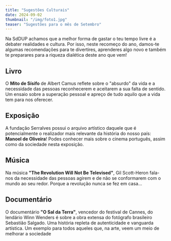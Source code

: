 ```yaml
---
title: "Sugestões Culturais"
date: 2024-09-02
thumbnail: "/img/foto1.jpg"
teaser: "Sugestões para o mês de Setembro"
---
```


Na SdDUP achamos que a melhor forma de gastar o teu tempo livre é a debater realidades e cultura. Por isso, neste recomeço do ano, damos-te algumas recomendações para te divertires, aprenderes algo novo e também te preparares para a riqueza dialética deste ano que vem!

## Livro

O **Mito de Sísifo** de Albert Camus reflete sobre o "absurdo" da vida e a necessidade das pessoas reconhecerem e aceitarem a sua falta de sentido. Um ensaio sobre a superação pessoal e apreço de tudo aquilo que a vida tem para nos oferecer.

## Exposição

A fundação Serralves possui o arquivo artístico daquele que é potencialmente o realizador mais relevante da história do nosso país: **Manoel de Oliveira**! Podes conhecer mais sobre o cinema português, assim como da sociedade nesta exposição.

## Música

Na música **"The Revolution Will Not Be Televised"**, Gil Scott-Heron fala-nos da necessidade das pessoas agirem e de não se conformarem com o mundo ao seu redor. Porque a revolução nunca se fez em casa...

## Documentário

O documentário **"O Sal da Terra"**, vencedor do festival de Cannes, do lendário Winn Wenders é sobre a obra extensa do fotógrafo brasileiro Sebastião Salgado. Uma história repleta de autenticidade e vanguarda artística. Um exemplo para todos aqueles que, na arte, veem um meio de melhorar a sociedade